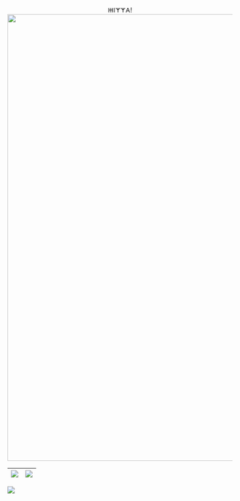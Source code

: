 <p align="center">
𐋅𐌉𐌙𐌙𐌀! <img align="middle" width="1000" src="https://user-images.githubusercontent.com/18017425/212541709-8b9692df-c270-40b3-9ee7-d9acc7b7eddf.PNG">
</p>


| <img align="center" src="https://github-readme-stats-six-snowy.vercel.app/api?username=LudoDash&theme=dark"> </a> | <img align="center" src="https://github-readme-stats-six-snowy.vercel.app/api/top-langs/?username=LudoDash&theme=dark"> |
| ------------- | ------------- |



<img align="left" src="https://komarev.com/ghpvc/?username=LudoDash&color=grey&style=flat-square" >


